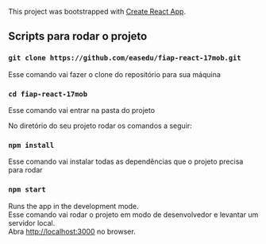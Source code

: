 This project was bootstrapped with [Create React App](https://github.com/facebook/create-react-app).

## Scripts para rodar o projeto

### `git clone https://github.com/easedu/fiap-react-17mob.git`
Esse comando vai fazer o clone do repositório para sua máquina

### `cd fiap-react-17mob`
Esse comando vai entrar na pasta do projeto

No diretório do seu projeto rodar os comandos a seguir:

### `npm install`
Esse comando vai instalar todas as dependências que o projeto precisa para rodar

### `npm start`

Runs the app in the development mode.<br>
Esse comando vai rodar o projeto em modo de desenvolvedor e levantar um servidor local.<br>
Abra [http://localhost:3000](http://localhost:3000) no browser.

